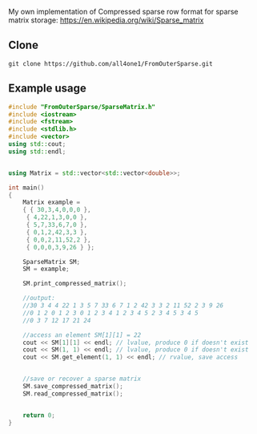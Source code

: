 My own implementation of Compressed sparse row format for sparse matrix storage: https://en.wikipedia.org/wiki/Sparse_matrix


## Clone 
```
git clone https://github.com/all4one1/FromOuterSparse.git
```

## Example usage 

```cpp
#include "FromOuterSparse/SparseMatrix.h"
#include <iostream>
#include <fstream>
#include <stdlib.h>
#include <vector>
using std::cout;
using std::endl;


using Matrix = std::vector<std::vector<double>>;

int main()
{
	Matrix example =
	{ { 30,3,4,0,0,0 },
	 { 4,22,1,3,0,0 },
	 { 5,7,33,6,7,0 },
	 { 0,1,2,42,3,3 },
	 { 0,0,2,11,52,2 },
	 { 0,0,0,3,9,26 } };

	SparseMatrix SM;
	SM = example;

	SM.print_compressed_matrix();

	//output:
	//30 3 4 4 22 1 3 5 7 33 6 7 1 2 42 3 3 2 11 52 2 3 9 26
	//0 1 2 0 1 2 3 0 1 2 3 4 1 2 3 4 5 2 3 4 5 3 4 5
	//0 3 7 12 17 21 24

	//access an element SM[1][1] = 22
	cout << SM[1][1] << endl; // lvalue, produce 0 if doesn't exist
	cout << SM(1, 1) << endl; // lvalue, produce 0 if doesn't exist
	cout << SM.get_element(1, 1) << endl; // rvalue, save access


	//save or recover a sparse matrix
	SM.save_compressed_matrix();
	SM.read_compressed_matrix();


	return 0;
}
```
